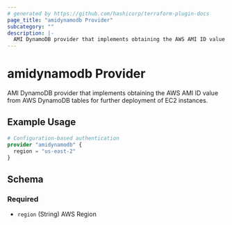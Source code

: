 ```yaml
---
# generated by https://github.com/hashicorp/terraform-plugin-docs
page_title: "amidynamodb Provider"
subcategory: ""
description: |-
  AMI DynamoDB provider that implements obtaining the AWS AMI ID value from AWS DynamoDB tables for further deployment of EC2 instances.
---
```


# amidynamodb Provider

AMI DynamoDB provider that implements obtaining the AWS AMI ID value from AWS DynamoDB tables for further deployment of EC2 instances.

## Example Usage

```terraform
# Configuration-based authentication
provider "amidynamodb" {
  region = "us-east-2"
}
```

<!-- schema generated by tfplugindocs -->
## Schema

### Required

- `region` (String) AWS Region
